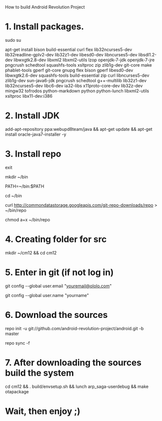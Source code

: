 How to build Android Revolution Project

# 1. Install packages.
sudo su

apt-get install bison build-essential curl flex lib32ncurses5-dev lib32readline-gplv2-dev lib32z1-dev libesd0-dev libncurses5-dev libsdl1.2-dev libwxgtk2.8-dev libxml2 libxml2-utils lzop openjdk-7-jdk openjdk-7-jre pngcrush schedtool squashfs-tools xsltproc zip zlib1g-dev git-core make phablet-tools gperf git-core gnupg flex bison gperf libesd0-dev libwxgtk2.6-dev squashfs-tools build-essential zip curl libncurses5-dev zlib1g-dev sun-java6-jdk pngcrush schedtool g++-multilib lib32z1-dev lib32ncurses5-dev libc6-dev ia32-libs x11proto-core-dev lib32z-dev mingw32 tofrodos python-markdown python python-lunch libxml2-utils xsltproc libx11-dev:i386
# 2. Install JDK
add-apt-repository ppa:webupd8team/java && apt-get update && apt-get install oracle-java7-installer -y
# 3. Install repo

exit

mkdir ~/bin

PATH=~/bin:$PATH

cd ~/bin

curl http://commondatastorage.googleapis.com/git-repo-downloads/repo > ~/bin/repo

chmod a+x ~/bin/repo

# 4. Creating folder for src

mkdir ~/cm12 && cd cm12

# 5. Enter in git (if not log in)

git config --global user.email "youremail@ololo.com"

git config --global user.name "yourname"

# 6. Download the sources

repo init -u git://github.com/android-revolution-project/android.git -b master

repo sync -f

# 7. After downloading the sources build the system

cd cm12 && . build/envsetup.sh && lunch arp_saga-userdebug && make otapackage

# Wait, then enjoy ;)

